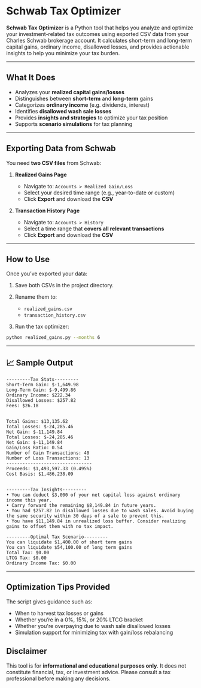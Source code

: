 # Schwab Tax Optimizer

**Schwab Tax Optimizer** is a Python tool that helps you analyze and optimize your investment-related tax outcomes using exported CSV data from your Charles Schwab brokerage account. It calculates short-term and long-term capital gains, ordinary income, disallowed losses, and provides actionable insights to help you minimize your tax burden.

---

## What It Does

* Analyzes your **realized capital gains/losses**
* Distinguishes between **short-term** and **long-term** gains
* Categorizes **ordinary income** (e.g. dividends, interest)
* Identifies **disallowed wash sale losses**
* Provides **insights and strategies** to optimize your tax position
* Supports **scenario simulations** for tax planning

---

## Exporting Data from Schwab

You need **two CSV files** from Schwab:

1. **Realized Gains Page**

   * Navigate to: `Accounts > Realized Gain/Loss`
   * Select your desired time range (e.g., year-to-date or custom)
   * Click **Export** and download the **CSV**

2. **Transaction History Page**

   * Navigate to: `Accounts > History`
   * Select a time range that **covers all relevant transactions**
   * Click **Export** and download the **CSV**

---

## How to Use

Once you’ve exported your data:

1. Save both CSVs in the project directory.
2. Rename them to:

   * `realized_gains.csv`
   * `transaction_history.csv`
3. Run the tax optimizer:

```bash
python realized_gains.py --months 6
```

---

## 📈 Sample Output

```
---------Tax Stats---------
Short-Term Gain: $-1,649.98
Long-Term Gain: $-9,499.86
Ordinary Income: $222.34
Disallowed Losses: $257.82
Fees: $26.18


Total Gains: $13,135.62
Total Losses: $-24,285.46
Net Gain: $-11,149.84
Total Losses: $-24,285.46
Net Gain: $-11,149.84
Gain/Loss Ratio: 0.54
Number of Gain Transactions: 40
Number of Loss Transactions: 13
--------------------------------
Proceeds: $1,493,597.33 (0.495%)
Cost Basis: $1,486,238.09


---------Tax Insights---------
• You can deduct $3,000 of your net capital loss against ordinary income this year.
• Carry forward the remaining $8,149.84 in future years.
• You had $257.82 in disallowed losses due to wash sales. Avoid buying the same security within 30 days of a sale to prevent this.
• You have $11,149.84 in unrealized loss buffer. Consider realizing gains to offset them with no tax impact.

---------Optimal Tax Scenario---------
You can liquidate $1,400.00 of short term gains
You can liquidate $54,100.00 of long term gains
Total Tax: $0.00
LTCG Tax: $0.00
Ordinary Income Tax: $0.00
```

---

## Optimization Tips Provided

The script gives guidance such as:

* When to harvest tax losses or gains
* Whether you’re in a 0%, 15%, or 20% LTCG bracket
* Whether you're overpaying due to wash sale disallowed losses
* Simulation support for minimizing tax with gain/loss rebalancing


## Disclaimer

This tool is for **informational and educational purposes only**. It does not constitute financial, tax, or investment advice. Please consult a tax professional before making any decisions.
